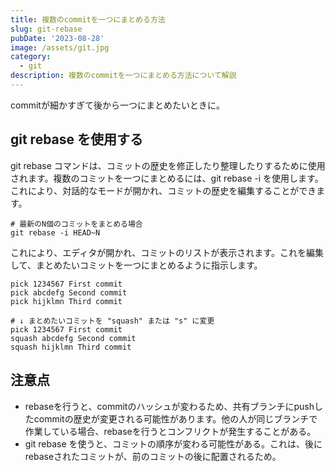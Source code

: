 ```yaml
---
title: 複数のcommitを一つにまとめる方法
slug: git-rebase
pubDate: '2023-08-28'
image: /assets/git.jpg
category:
  - git
description: 複数のcommitを一つにまとめる方法について解説
---
```


commitが細かすぎて後から一つにまとめたいときに。

## git rebase を使用する
git rebase コマンドは、コミットの歴史を修正したり整理したりするために使用されます。複数のコミットを一つにまとめるには、git rebase -i を使用します。これにより、対話的なモードが開かれ、コミットの歴史を編集することができます。
```
# 最新のN個のコミットをまとめる場合
git rebase -i HEAD~N
```

これにより、エディタが開かれ、コミットのリストが表示されます。これを編集して、まとめたいコミットを一つにまとめるように指示します。
```
pick 1234567 First commit
pick abcdefg Second commit
pick hijklmn Third commit

# ↓ まとめたいコミットを "squash" または "s" に変更
pick 1234567 First commit
squash abcdefg Second commit
squash hijklmn Third commit

```


## 注意点
- rebaseを行うと、commitのハッシュが変わるため、共有ブランチにpushしたcommitの歴史が変更される可能性があります。他の人が同じブランチで作業している場合、rebaseを行うとコンフリクトが発生することがある。
- git rebase を使うと、コミットの順序が変わる可能性がある。これは、後にrebaseされたコミットが、前のコミットの後に配置されるため。

